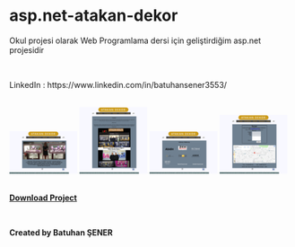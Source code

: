 # asp.net-atakan-dekor
<p>Okul projesi olarak Web Programlama dersi için geliştirdiğim asp.net projesidir</p>
<br/>
  <p>LinkedIn : https://www.linkedin.com/in/batuhansener3553/</p>
<br/>

 <div >
  <img src="https://github.com/canonka/asp.net-atakan-dekor/blob/master/egitim/img/Anasayfa.jpg" width="24%">
  <img src="https://github.com/canonka/asp.net-atakan-dekor/blob/master/egitim/img/Hakkimizda.jpg" width="24%">
  <img src="https://github.com/canonka/asp.net-atakan-dekor/blob/master/egitim/img/Referanslarimiz.jpg" width="24%">
  <img src="https://github.com/canonka/asp.net-atakan-dekor/blob/master/egitim/img/iletisim.jpg" width="24%">
 </div>
 
<br/>
 <p><b><a href="https://github.com/canonka/asp.net-atakan-dekor/archive/master.zip">Download Project</a></b></p>
<br/>
<p><b>Created by Batuhan ŞENER</b></p>
<br/>
